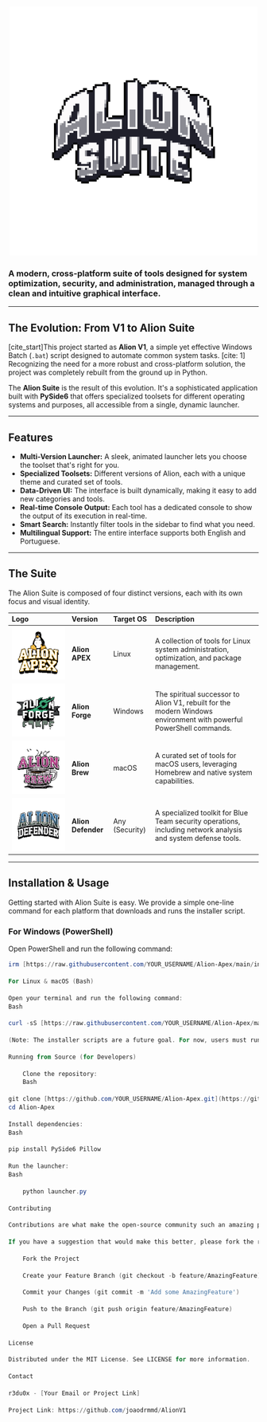 
  <p align="center">
  <img src="media/icon.png" alt="Alion Suite Logo" width="500">
</p>

### A modern, cross-platform suite of tools designed for system optimization, security, and administration, managed through a clean and intuitive graphical interface.

---

## The Evolution: From V1 to Alion Suite

[cite_start]This project started as **Alion V1**, a simple yet effective Windows Batch (`.bat`) script designed to automate common system tasks. [cite: 1] Recognizing the need for a more robust and cross-platform solution, the project was completely rebuilt from the ground up in Python.

The **Alion Suite** is the result of this evolution. It's a sophisticated application built with **PySide6** that offers specialized toolsets for different operating systems and purposes, all accessible from a single, dynamic launcher.

---

## Features

* **Multi-Version Launcher:** A sleek, animated launcher lets you choose the toolset that's right for you.
* **Specialized Toolsets:** Different versions of Alion, each with a unique theme and curated set of tools.
* **Data-Driven UI:** The interface is built dynamically, making it easy to add new categories and tools.
* **Real-time Console Output:** Each tool has a dedicated console to show the output of its execution in real-time.
* **Smart Search:** Instantly filter tools in the sidebar to find what you need.
* **Multilingual Support:** The entire interface supports both English and Portuguese.

---

## The Suite

The Alion Suite is composed of four distinct versions, each with its own focus and visual identity.

| Logo | Version | Target OS | Description |
| :--- | :--- | :--- | :--- |
| ![Alion Apex Logo](media/logo_apex.png) | **Alion APEX** | Linux | A collection of tools for Linux system administration, optimization, and package management. |
| ![Alion Forge Logo](media/logo_forge.png) | **Alion Forge** | Windows | The spiritual successor to Alion V1, rebuilt for the modern Windows environment with powerful PowerShell commands. |
| ![Alion Brew Logo](media/logo_brew.png) | **Alion Brew** | macOS | A curated set of tools for macOS users, leveraging Homebrew and native system capabilities. |
| ![Alion Defender Logo](media/logo_defender.png) | **Alion Defender** | Any (Security) | A specialized toolkit for Blue Team security operations, including network analysis and system defense tools. |

---

## Installation & Usage

Getting started with Alion Suite is easy. We provide a simple one-line command for each platform that downloads and runs the installer script.

### For Windows (PowerShell)

Open PowerShell and run the following command:
```powershell
irm [https://raw.githubusercontent.com/YOUR_USERNAME/Alion-Apex/main/install.ps1](https://raw.githubusercontent.com/YOUR_USERNAME/Alion-Apex/main/install.ps1) | iex

For Linux & macOS (Bash)

Open your terminal and run the following command:
Bash

curl -sS [https://raw.githubusercontent.com/YOUR_USERNAME/Alion-Apex/main/install.sh](https://raw.githubusercontent.com/YOUR_USERNAME/Alion-Apex/main/install.sh) | sudo bash

(Note: The installer scripts are a future goal. For now, users must run the project from source.)

Running from Source (for Developers)

    Clone the repository:
    Bash

git clone [https://github.com/YOUR_USERNAME/Alion-Apex.git](https://github.com/YOUR_USERNAME/Alion-Apex.git)
cd Alion-Apex

Install dependencies:
Bash

pip install PySide6 Pillow

Run the launcher:
Bash

    python launcher.py

Contributing

Contributions are what make the open-source community such an amazing place to learn, inspire, and create. Any contributions you make are greatly appreciated.

If you have a suggestion that would make this better, please fork the repo and create a pull request. You can also simply open an issue with the tag "enhancement".

    Fork the Project

    Create your Feature Branch (git checkout -b feature/AmazingFeature)

    Commit your Changes (git commit -m 'Add some AmazingFeature')

    Push to the Branch (git push origin feature/AmazingFeature)

    Open a Pull Request

License

Distributed under the MIT License. See LICENSE for more information.

Contact

r3du0x - [Your Email or Project Link]

Project Link: https://github.com/joaodrmmd/AlionV1
